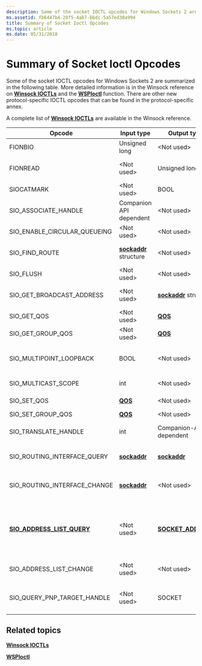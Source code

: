 ```yaml
---
description: Some of the socket IOCTL opcodes for Windows Sockets 2 are summarized in the following table.
ms.assetid: fb6447b4-28f5-4ab7-bbdc-5a57ed38a994
title: Summary of Socket Ioctl Opcodes
ms.topic: article
ms.date: 05/31/2018
---
```


# Summary of Socket Ioctl Opcodes

Some of the socket IOCTL opcodes for Windows Sockets 2 are summarized in the following table. More detailed information is in the Winsock reference on [**Winsock IOCTLs**](winsock-ioctls.md) and the [**WSPIoctl**](/previous-versions/windows/hardware/network/ff566296(v=vs.85)) function. There are other new protocol-specific IOCTL opcodes that can be found in the protocol-specific annex.

A complete list of [**Winsock IOCTLs**](winsock-ioctls.md) are available in the Winsock reference.



| Opcode                                                      | Input type                               | Output type                                 | Meaning                                                                                                                                                                                                            |
|-------------------------------------------------------------|------------------------------------------|---------------------------------------------|--------------------------------------------------------------------------------------------------------------------------------------------------------------------------------------------------------------------|
| FIONBIO                                                     | Unsigned long                            | \<Not used\>                            | Enables or disables nonblocking mode on the socket.                                                                                                                                                                |
| FIONREAD                                                    | \<Not used\>                         | Unsigned long                               | Determines the amount of data that can be read atomically from the socket.                                                                                                                                         |
| SIOCATMARK                                                  | \<Not used\>                         | BOOL                                        | Determines whether or not all OOB data has been read.                                                                                                                                                              |
| SIO\_ASSOCIATE\_HANDLE                                      | Companion API dependent                  | \<Not used\>                            | Associates the socket with the specified handle of a companion interface.                                                                                                                                          |
| SIO\_ENABLE\_CIRCULAR\_QUEUEING                             | \<Not used>                         | \<Not used>                            | Enables circular queuing.                                                                                                                                                                                          |
| SIO\_FIND\_ROUTE                                            | [**sockaddr**](sockaddr-2.md) structure | \<Not used>                            | Requests the route to the specified address to be discovered.                                                                                                                                                      |
| SIO\_FLUSH                                                  | \<Not used>                         | \<Not used>                            | Discards current contents of the sending queue.                                                                                                                                                                    |
| SIO\_GET\_BROADCAST\_ADDRESS                                | \<Not used>                         | [**sockaddr**](sockaddr-2.md) structure    | Retrieves the protocol-specific broadcast address to be used in [**WSPSendTo**](/previous-versions/windows/desktop/legacy/ms742291(v=vs.85)).                                                                                                                  |
| SIO\_GET\_QOS                                               | \<Not used>                         | [**QOS**](/windows/win32/api/winsock2/ns-winsock2-qos)                          | Retrieves current flow specifications for the socket.                                                                                                                                                              |
| SIO\_GET\_GROUP\_QOS                                        | \<Not used>                         | [**QOS**](/windows/win32/api/winsock2/ns-winsock2-qos)                          | Reserved.                                                                                                                                                                                                          |
| SIO\_MULTIPOINT\_LOOPBACK                                   | BOOL                                     | \<Not used>                            | Controls whether data sent in a multipoint session will also be received by the same socket on the local host.                                                                                                     |
| SIO\_MULTICAST\_SCOPE                                       | int                                      | \<Not used>                            | Specifies the scope over which multicast transmissions will occur.                                                                                                                                                 |
| SIO\_SET\_QOS                                               | [**QOS**](/windows/win32/api/winsock2/ns-winsock2-qos)                       | \<Not used>                            | Establishes new flow specifications for the socket.                                                                                                                                                                |
| SIO\_SET\_GROUP\_QOS                                        | [**QOS**](/windows/win32/api/winsock2/ns-winsock2-qos)                       | \<Not used>                            | Reserved.                                                                                                                                                                                                          |
| SIO\_TRANSLATE\_HANDLE                                      | int                                      | Companion-API dependent                     | Obtains a corresponding handle for socket *s* that is valid in the context of a companion interface.                                                                                                               |
| SIO\_ROUTING\_INTERFACE\_QUERY                              | [**sockaddr**](sockaddr-2.md)           | [**sockaddr**](sockaddr-2.md)              | Obtains the address of the local interface that should be used to send to the specified address.                                                                                                                   |
| SIO\_ROUTING\_INTERFACE\_CHANGE                             | [**sockaddr**](sockaddr-2.md)           | \<Not used>                            | Requests notification of changes in information reported through SIO\_ROUTING\_INTERFACE\_QUERY for the specified address.                                                                                         |
| [**SIO_ADDRESS_LIST_QUERY**](/windows/win32/winsock/sio-address-list-query) | \<Not used>                         | [**SOCKET\_ADDRESS**](/windows/desktop/api/Ws2def/ns-ws2def-socket_address) | Obtains a list of local transport addresses of the socket's protocol family to which the application can bind. The list of addresses varies based on address family and some addresses are excluded from the list. |
| SIO\_ADDRESS\_LIST\_CHANGE                                  | \<Not used>                         | \<Not used>                            | Requests notification of changes in information reported through SIO\_ADDRESS\_LIST\_QUERY                                                                                                                         |
| SIO\_QUERY\_PNP\_TARGET\_HANDLE                             | \<Not used>                         | SOCKET                                      | Obtains socket descriptor of the next provider in the chain on which current socket depends in regards to PnP.                                                                                                     |

## Related topics

<dl> <dt>

[**Winsock IOCTLs**](winsock-ioctls.md)
</dt> <dt>

[**WSPIoctl**](/previous-versions/windows/hardware/network/ff566296(v=vs.85))
</dt> </dl>
